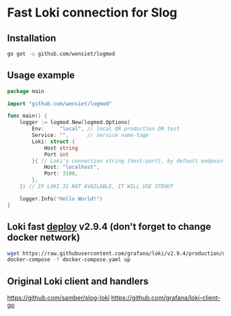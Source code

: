 # Fast Loki connection for Slog

## Installation
```bash
go get -u github.com/wensiet/logmod
```

## Usage example
```go
package main

import "github.com/wensiet/logmod"

func main() {
	logger := logmod.New(logmod.Options{
		Env:     "local", // local OR production OR test
		Service: "",      // service name-tage
		Loki: struct {
			Host string
			Port int
		}{ // Loki's connection string (host:port), by default endpoint is http://localhost:3100/loki/api/v1/push
			Host: "localhost",
			Port: 3100,
		}, 
	}) // IF LOKI IS NOT AVAILABLE, IT WILL USE STDOUT

	logger.Info("Hello World!")
}
```

## Loki fast [deploy](https://grafana.com/docs/loki/latest/setup/install/docker/) v2.9.4 (don't forget to change docker network)

```bash
wget https://raw.githubusercontent.com/grafana/loki/v2.9.4/production/docker-compose.yaml -O docker-compose.yaml
docker-compose -f docker-compose.yaml up
```


## Original Loki client and handlers
https://github.com/samber/slog-loki
https://github.com/grafana/loki-client-go
